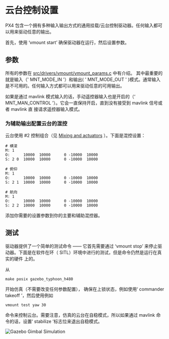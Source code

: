 # 云台控制设置

PX4 包含一个拥有多种输入输出方式的通用挂载/云台控制驱动器。任何输入都可以用来驱动任意的输出。

首先，使用 ‘vmount start’ 确保驱动器在运行，然后设置参数。

## 参数
所有的参数在 [src/drivers/vmount/vmount_params.c](https://github.com/PX4/Firmware/blob/master/src/drivers/vmount/vmount_params.c) 中有介绍。
其中最重要的就是输入（' MNT_MODE_IN '）和输出( ' MNT_MODE_OUT ' )模式。通常输入是不可用的。任何输入方式都可以用来驱动任意的可用输出。

如果是通过 mavlink 模式输入的话，手动遥控器输入也是开启的（‘ MNT_MAN_CONTROL ’）。它会一直保持开启，直到没有接受到 mavlink 信号或者 mavlink 直
接请求遥控器输入模式。



### 为辅助输出配置云台的混控

云台使用 #2 控制组合（见 [Mixing and actuators](concept-mixing.md) ）。下面是混控设置：

```
# 横滚
M: 1
O:      10000  10000      0 -10000  10000
S: 2 0  10000  10000      0 -10000  10000

# 俯仰
M: 1
O:      10000  10000      0 -10000  10000
S: 2 1  10000  10000      0 -10000  10000

# 航向
M: 1
O:      10000  10000      0 -10000  10000
S: 2 2  10000  10000      0 -10000  10000
```

添加你需要的设置参数到你的主要和辅助混控器。

## 测试
驱动器提供了一个简单的测试命令 —— 它首先需要通过 ‘vmount stop’ 来停止驱动器。下面是在软件在环（ SITL）环境中进行的测试，但是命令仍然是运行在真实的硬件
上的。

从
```
make posix gazebo_typhoon_h480
```
开始仿真（不需要改变任何参数配置），
确保在上锁状态，例如使用‘ commander takeoff ’，然后使用例如
```
vmount test yaw 30
```
命令来控制云台。需要注意，仿真的云台在自稳模式，所以如果通过 mavlink 命令的话，设置‘ stabilize ’标志位来退出自稳模式。

![Gazebo Gimbal Simulation](images/gazebo-gimbal-simulation.png)
